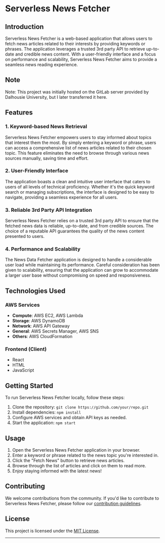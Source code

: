 # Serverless News Fetcher


## Introduction

Serverless News Fetcher is a web-based application that allows users to fetch news articles related to their interests by providing keywords or phrases. The application leverages a trusted 3rd party API to retrieve up-to-date and credible news content. With a user-friendly interface and a focus on performance and scalability, Serverless News Fetcher aims to provide a seamless news reading experience.


## Note
Note: This project was initially hosted on the GitLab server provided by Dalhousie University, but I later transferred it here.


## Features

### 1. Keyword-based News Retrieval

Serverless News Fetcher empowers users to stay informed about topics that interest them the most. By simply entering a keyword or phrase, users can access a comprehensive list of news articles related to their chosen topic. This feature eliminates the need to browse through various news sources manually, saving time and effort.

### 2. User-Friendly Interface

The application boasts a clean and intuitive user interface that caters to users of all levels of technical proficiency. Whether it's the quick keyword search or managing subscriptions, the interface is designed to be easy to navigate, providing a seamless experience for all users.

### 3. Reliable 3rd Party API Integration

Serverless News Fetcher relies on a trusted 3rd party API to ensure that the fetched news data is reliable, up-to-date, and from credible sources. The choice of a reputable API guarantees the quality of the news content presented to users.

### 4. Performance and Scalability

The News Data Fetcher application is designed to handle a considerable user load while maintaining its performance. Careful consideration has been given to scalability, ensuring that the application can grow to accommodate a larger user base without compromising on speed and responsiveness.

## Technologies Used

### AWS Services

- **Compute**: AWS EC2, AWS Lambda
- **Storage**: AWS DynamoDB
- **Network**: AWS API Gateway
- **General**: AWS Secrets Manager, AWS SNS
- **Others**: AWS CloudFormation

### Frontend (Client)

- React
- HTML
- JavaScript

## Getting Started

To run Serverless News Fetcher locally, follow these steps:

1. Clone the repository: `git clone https://github.com/your/repo.git`
2. Install dependencies: `npm install`
3. Configure AWS services and obtain API keys as needed.
4. Start the application: `npm start`

## Usage

1. Open the Serverless News Fetcher application in your browser.
2. Enter a keyword or phrase related to the news topic you're interested in.
3. Click the "Fetch News" button to retrieve news articles.
4. Browse through the list of articles and click on them to read more.
5. Enjoy staying informed with the latest news!

## Contributing

We welcome contributions from the community. If you'd like to contribute to Serverless News Fetcher, please follow our [contribution guidelines](CONTRIBUTING.md).

## License

This project is licensed under the [MIT License](LICENSE).


---
